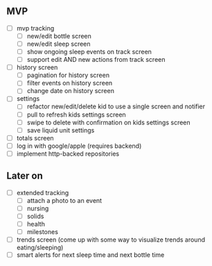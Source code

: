 ## MVP

- [ ] mvp tracking
  - [ ] new/edit bottle screen
  - [ ] new/edit sleep screen
  - [ ] show ongoing sleep events on track screen
  - [ ] support edit AND new actions from track screen
- [ ] history screen
  - [ ] pagination for history screen
  - [ ] filter events on history screen
  - [ ] change date on history screen
- [ ] settings
  - [ ] refactor new/edit/delete kid to use a single screen and notifier
  - [ ] pull to refresh kids settings screen
  - [ ] swipe to delete with confirmation on kids settings screen
  - [ ] save liquid unit settings
- [ ] totals screen
- [ ] log in with google/apple (requires backend)
- [ ] implement http-backed repositories

## Later on

- [ ] extended tracking
  - [ ] attach a photo to an event
  - [ ] nursing
  - [ ] solids
  - [ ] health
  - [ ] milestones
- [ ] trends screen (come up with some way to visualize trends around eating/sleeping)
- [ ] smart alerts for next sleep time and next bottle time
